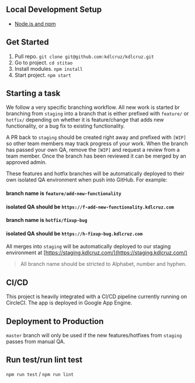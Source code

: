 ## Local Development Setup

* [Node.js and npm](https://nodejs.org/en/)

## Get Started

1. Pull repo. `git clone git@github.com:kdlcruz/kdlcruz.git`
2. Go to project. `cd stitao`
3. Install modules. `npm install`
4. Start project. `npm start`

## Starting a task

We follow a very specific branching workflow. All new work is started br branching from `staging` into a branch that is either prefixed with `feature/` or `hotfix/` depending on whether it is feature/change that adds new functionality, or a bug fix to existing functionality.

A PR back to `staging` should be created right away and prefixed with `[WIP]` so other team members may track progress of your work. When the branch has passed your own QA, remove the `[WIP]` and request a review from a team member. Once the branch has been reviewed it can be merged by an approved admin.

These features and hotfix branches will be automatically deployed to their own isolated QA environment when push into GitHub. For example:

#### branch name is `feature/add-new-functionality`
#### isolated QA should be `https://f-add-new-functionality.kdlcruz.com`

#### branch name is `hotfix/fixup-bug`
#### isolated QA should be `https://h-fixup-bug.kdlcruz.com`

All merges into `staging` will be automatically deployed to our staging environment at [https://staging.kdlcruz.com/](https://staging.kdlcruz.com/)

> All branch name should be stricted to Alphabet, number and hyphen.

## CI/CD

This project is heavily integrated with a CI/CD pipeline currently running on CircleCI. The app is deployed in Google App Engine.

## Deployment to Production

`master` branch will only be used if the new features/hotfixes from `staging` passes from manual QA.

## Run test/run lint test

`npm run test` / `npm run lint`